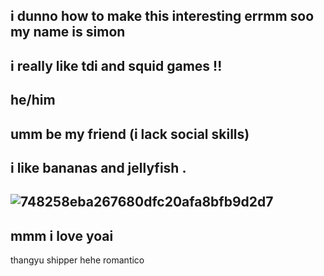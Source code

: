 i dunno how to make this interesting errmm soo my name is simon
----
  i really like tdi and squid games !!
  ----
he/him
----
umm be my friend (i lack social skills)
----
i like bananas and jellyfish .
----

![748258eba267680dfc20afa8bfb9d2d7](https://github.com/user-attachments/assets/85757f86-c229-45dc-9292-2d5998f415c0)
----
mmm i love yoai
----
thangyu shipper hehe romantico




